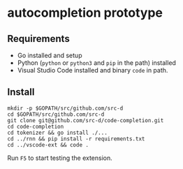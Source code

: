 # autocompletion prototype

## Requirements

* Go installed and setup
* Python (`python` or `python3` and `pip` in the path) installed
* Visual Studio Code installed and binary `code` in path.

## Install

```
mkdir -p $GOPATH/src/github.com/src-d
cd $GOPATH/src/github.com/src-d
git clone git@github.com/src-d/code-completion.git
cd code-completion
cd tokenizer && go install ./...
cd ../rnn && pip install -r requirements.txt
cd ../vscode-ext && code .
```

Run `F5` to start testing the extension.
